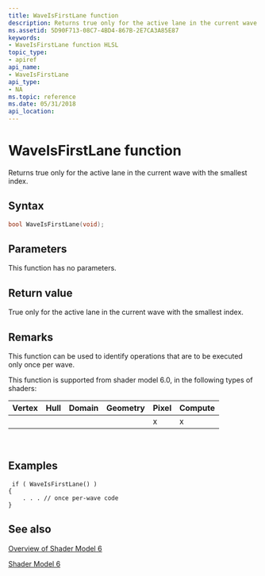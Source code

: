 ```yaml
---
title: WaveIsFirstLane function
description: Returns true only for the active lane in the current wave with the smallest index.
ms.assetid: 5D90F713-08C7-4BD4-867B-2E7CA3A85E87
keywords:
- WaveIsFirstLane function HLSL
topic_type:
- apiref
api_name:
- WaveIsFirstLane
api_type:
- NA
ms.topic: reference
ms.date: 05/31/2018
api_location: 
---
```


# WaveIsFirstLane function

Returns true only for the active lane in the current wave with the smallest index.

## Syntax


```C++
bool WaveIsFirstLane(void);
```



## Parameters

This function has no parameters.

## Return value

True only for the active lane in the current wave with the smallest index.

## Remarks

This function can be used to identify operations that are to be executed only once per wave.

This function is supported from shader model 6.0, in the following types of shaders:



| Vertex | Hull | Domain | Geometry | Pixel | Compute |
|--------|------|--------|----------|-------|---------|
|        |      |        |          | x     | x       |



 

## Examples

``` syntax
 if ( WaveIsFirstLane() )
{
    . . . // once per-wave code
}
```

## See also

<dl> <dt>

[Overview of Shader Model 6](hlsl-shader-model-6-0-features-for-direct3d-12.md)
</dt> <dt>

[Shader Model 6](shader-model-6-0.md)
</dt> </dl>

 

 




